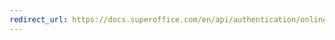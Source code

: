 ```yaml
---
redirect_url: https://docs.superoffice.com/en/api/authentication/online/certificates/override-resolver.html
---
```

